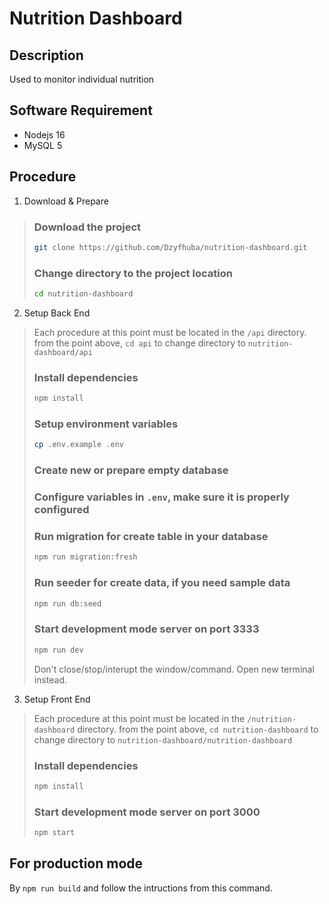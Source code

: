 # Nutrition Dashboard

## Description
Used to monitor individual nutrition

## Software Requirement
- Nodejs 16
- MySQL 5

## Procedure
1. Download & Prepare
> ### Download the project
> ```bash
> git clone https://github.com/Dzyfhuba/nutrition-dashboard.git
> ```
> ### Change directory to the project location
> ```bash
> cd nutrition-dashboard
> ```
2. Setup Back End
> Each procedure at this point must be located in the ```/api``` directory. from the point above, ```cd api``` to change directory to ```nutrition-dashboard/api```
> ### Install dependencies
> ```bash
> npm install
> ```
> ### Setup environment variables
> ```bash
> cp .env.example .env
> ```
> ### Create new or prepare empty database
> ### Configure variables in ```.env```, make sure it is properly configured
> ### Run migration for create table in your database
> ```bash
> npm run migration:fresh
> ```
> ### Run seeder for create data, if you need sample data
> ```bash
> npm run db:seed
> ```
> ### Start development mode server on port 3333
> ```bash
> npm run dev
> ```
> Don't close/stop/interupt the window/command.
> Open new terminal instead.
3. Setup Front End
> Each procedure at this point must be located in the ```/nutrition-dashboard``` directory. from the point above, ```cd nutrition-dashboard``` to change directory to ```nutrition-dashboard/nutrition-dashboard```
> ### Install dependencies
> ```bash
> npm install
> ```
> ### Start development mode server on port 3000
> ```bash
> npm start
> ```

## For production mode
By ```npm run build``` and follow the intructions from this command.
